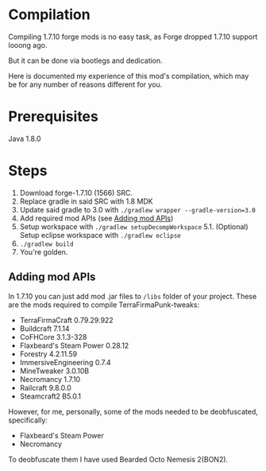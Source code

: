 # Compilation

Compiling 1.7.10 forge mods is no easy task, as Forge dropped 1.7.10 support looong ago.

But it can be done via bootlegs and dedication.

Here is documented my experience of this mod's compilation, which may be for any number of reasons different for you.

# Prerequisites

Java 1.8.0

# Steps

1. Download forge-1.7.10 (1566) SRC.
2. Replace gradle in said SRC with 1.8 MDK
3. Update said gradle to 3.0 with `./gradlew wrapper --gradle-version=3.0`
4. Add required mod APIs (see [Adding mod APIs](#adding-mod-apis))
5. Setup workspace with `./gradlew setupDecompWorkspace`
5.1. (Optional) Setup eclipse workspace with `./gradlew eclipse`
6. `./gradlew build`
7. You're golden.

## Adding mod APIs

In 1.7.10 you can just add mod .jar files to `/libs` folder of your project. These are the mods required to compile TerraFirmaPunk-tweaks:
- TerraFirmaCraft 0.79.29.922
- Buildcraft 7.1.14
- CoFHCore 3.1.3-328
- Flaxbeard's Steam Power 0.28.12
- Forestry 4.2.11.59
- ImmersiveEngineering 0.7.4
- MineTweaker 3.0.10B
- Necromancy 1.7.10
- Railcraft 9.8.0.0
- Steamcraft2 B5.0.1

However, for me, personally, some of the mods needed to be deobfuscated, specifically:
- Flaxbeard's Steam Power
- Necromancy

To deobfuscate them I have used Bearded Octo Nemesis 2(BON2).
